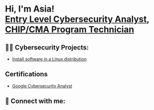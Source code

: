 <h1>Hi, I'm Asia! <br/><a href="https://github.com/AsiaLowen">Entry Level Cybersecurity Analyst</a>, <a href="https://www.linkedin.com/in/asialowen/">CHIP/CMA Program Technician</a>

<h2>👨‍💻 Cybersecurity Projects:</h2>


  - [Install software in a Linux distribution](https://github.com/joshmadakor1/Algorithms-Practice)


<h2> Certifications </h2>
 
 - [Google Cybersecurity Analyst](https://www.coursera.org/account/accomplishments/specialization/EE4XN2WWSBD3?utm_source%3Dandroid%26utm_medium%3Dcertificate%26utm_content%3Dcert_image%26utm_campaign%3Dsharing_cta%26utm_product%3Ds12n)


<h2> 🤳 Connect with me:</h2>




[linkedin]: https://linkedin.com/in/asialowen

<!--
**AsiaLowen/AsiaLowen** is a ✨ _special_ ✨ repository because its `README.md` (this file) appears on your GitHub profile.

Here are some ideas to get you started:

- 🔭 I’m currently working on ...
- 🌱 I’m currently learning ...
- 👯 I’m looking to collaborate on ...
- 🤔 I’m looking for help with ...
- 💬 Ask me about ...
- 📫 How to reach me: ...
- 😄 Pronouns: ...
- ⚡ Fun fact: ...
-->
